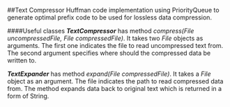 ##Text Compressor
Huffman code implementation using PriorityQueue to generate optimal prefix code to be used for lossless data compression.

####Useful classes
***TextCompressor*** has method *compress(File uncompressedFile, File compressedFile)*.
It takes two *File* objects as arguments. 
The first one indicates the file to read uncompressed text from.
The second argument specifies where should the compressed data be written to.

***TextExpander*** has method *expand(File compressedFile)*.
It takes a *File* object as an argument.
The file indicates the path to read compressed data from.
The method expands data back to original text which is returned in a form of String.